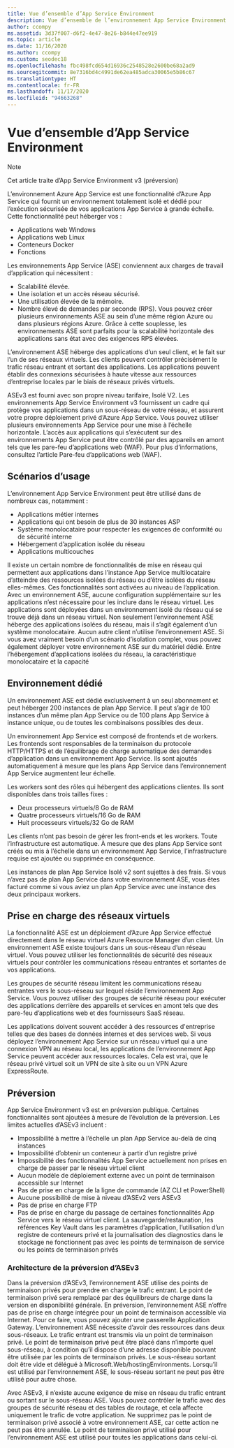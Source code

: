 ```yaml
---
title: Vue d’ensemble d’App Service Environment
description: Vue d’ensemble de l’environnement App Service Environment
author: ccompy
ms.assetid: 3d37f007-d6f2-4e47-8e26-b844e47ee919
ms.topic: article
ms.date: 11/16/2020
ms.author: ccompy
ms.custom: seodec18
ms.openlocfilehash: fbc498fcd654d16936c2548528e2600be68a2ad9
ms.sourcegitcommit: 8e7316bd4c4991de62ea485adca30065e5b86c67
ms.translationtype: HT
ms.contentlocale: fr-FR
ms.lasthandoff: 11/17/2020
ms.locfileid: "94663268"
---
```

# <a name="app-service-environment-overview"></a>Vue d’ensemble d’App Service Environment 

> [!NOTE]
> Cet article traite d’App Service Environment v3 (préversion)
> 

L’environnement Azure App Service est une fonctionnalité d’Azure App Service qui fournit un environnement totalement isolé et dédié pour l’exécution sécurisée de vos applications App Service à grande échelle. Cette fonctionnalité peut héberger vos :

- Applications web Windows
- Applications web Linux
- Conteneurs Docker
- Fonctions

Les environnements App Service (ASE) conviennent aux charges de travail d’application qui nécessitent :

- Scalabilité élevée.
- Une isolation et un accès réseau sécurisé.
- Une utilisation élevée de la mémoire.
- Nombre élevé de demandes par seconde (RPS). Vous pouvez créer plusieurs environnements ASE au sein d’une même région Azure ou dans plusieurs régions Azure. Grâce à cette souplesse, les environnements ASE sont parfaits pour la scalabilité horizontale des applications sans état avec des exigences RPS élevées.

L’environnement ASE héberge des applications d’un seul client, et le fait sur l’un de ses réseaux virtuels. Les clients peuvent contrôler précisément le trafic réseau entrant et sortant des applications. Les applications peuvent établir des connexions sécurisées à haute vitesse aux ressources d’entreprise locales par le biais de réseaux privés virtuels.

ASEv3 est fourni avec son propre niveau tarifaire, Isolé V2.
Les environnements App Service Environment v3 fournissent un cadre qui protège vos applications dans un sous-réseau de votre réseau, et assurent votre propre déploiement privé d’Azure App Service.
Vous pouvez utiliser plusieurs environnements App Service pour une mise à l’échelle horizontale. L’accès aux applications qui s’exécutent sur des environnements App Service peut être contrôlé par des appareils en amont tels que les pare-feu d’applications web (WAF). Pour plus d’informations, consultez l’article Pare-feu d’applications web (WAF).

## <a name="usage-scenarios"></a>Scénarios d’usage

L’environnement App Service Environment peut être utilisé dans de nombreux cas, notamment :

- Applications métier internes
- Applications qui ont besoin de plus de 30 instances ASP
- Système monolocataire pour respecter les exigences de conformité ou de sécurité interne
- Hébergement d’application isolée du réseau
- Applications multicouches

Il existe un certain nombre de fonctionnalités de mise en réseau qui permettent aux applications dans l’instance App Service multilocataire d’atteindre des ressources isolées du réseau ou d’être isolées du réseau elles-mêmes. Ces fonctionnalités sont activées au niveau de l’application.  Avec un environnement ASE, aucune configuration supplémentaire sur les applications n’est nécessaire pour les inclure dans le réseau virtuel. Les applications sont déployées dans un environnement isolé du réseau qui se trouve déjà dans un réseau virtuel. Non seulement l’environnement ASE héberge des applications isolées du réseau, mais il s’agit également d’un système monolocataire. Aucun autre client n’utilise l’environnement ASE. Si vous avez vraiment besoin d’un scénario d’isolation complet, vous pouvez également déployer votre environnement ASE sur du matériel dédié. Entre l’hébergement d’applications isolées du réseau, la caractéristique monolocataire et la capacité 

## <a name="dedicated-environment"></a>Environnement dédié
Un environnement ASE est dédié exclusivement à un seul abonnement et peut héberger 200 instances de plan App Service. Il peut s’agir de 100 instances d’un même plan App Service ou de 100 plans App Service à instance unique, ou de toutes les combinaisons possibles des deux.

Un environnement App Service est composé de frontends et de workers. Les frontends sont responsables de la terminaison du protocole HTTP/HTTPS et de l’équilibrage de charge automatique des demandes d’application dans un environnement App Service. Ils sont ajoutés automatiquement à mesure que les plans App Service dans l’environnement App Service augmentent leur échelle.

Les workers sont des rôles qui hébergent des applications clientes. Ils sont disponibles dans trois tailles fixes :

- Deux processeurs virtuels/8 Go de RAM
- Quatre processeurs virtuels/16 Go de RAM
- Huit processeurs virtuels/32 Go de RAM

Les clients n’ont pas besoin de gérer les front-ends et les workers. Toute l’infrastructure est automatique. À mesure que des plans App Service sont créés ou mis à l’échelle dans un environnement App Service, l’infrastructure requise est ajoutée ou supprimée en conséquence.

Les instances de plan App Service Isolé v2 sont sujettes à des frais. Si vous n’avez pas de plan App Service dans votre environnement ASE, vous êtes facturé comme si vous aviez un plan App Service avec une instance des deux principaux workers.

## <a name="virtual-network-support"></a>Prise en charge des réseaux virtuels
La fonctionnalité ASE est un déploiement d’Azure App Service effectué directement dans le réseau virtuel Azure Resource Manager d’un client. Un environnement ASE existe toujours dans un sous-réseau d’un réseau virtuel. Vous pouvez utiliser les fonctionnalités de sécurité des réseaux virtuels pour contrôler les communications réseau entrantes et sortantes de vos applications.

Les groupes de sécurité réseau limitent les communications réseau entrantes vers le sous-réseau sur lequel réside l’environnement App Service. Vous pouvez utiliser des groupes de sécurité réseau pour exécuter des applications derrière des appareils et services en amont tels que des pare-feu d’applications web et des fournisseurs SaaS réseau.

Les applications doivent souvent accéder à des ressources d'entreprise telles que des bases de données internes et des services web. Si vous déployez l’environnement App Service sur un réseau virtuel qui a une connexion VPN au réseau local, les applications de l’environnement App Service peuvent accéder aux ressources locales. Cela est vrai, que le réseau privé virtuel soit un VPN de site à site ou un VPN Azure ExpressRoute.

## <a name="preview"></a>Préversion
App Service Environment v3 est en préversion publique.  Certaines fonctionnalités sont ajoutées à mesure de l’évolution de la préversion. Les limites actuelles d’ASEv3 incluent :

- Impossibilité à mettre à l’échelle un plan App Service au-delà de cinq instances
- Impossibilité d’obtenir un conteneur à partir d’un registre privé
- Impossibilité des fonctionnalités App Service actuellement non prises en charge de passer par le réseau virtuel client
- Aucun modèle de déploiement externe avec un point de terminaison accessible sur Internet
- Pas de prise en charge de la ligne de commande (AZ CLI et PowerShell)
- Aucune possibilité de mise à niveau d’ASEv2 vers ASEv3
- Pas de prise en charge FTP
- Pas de prise en charge du passage de certaines fonctionnalités App Service vers le réseau virtuel client. La sauvegarde/restauration, les références Key Vault dans les paramètres d’application, l’utilisation d’un registre de conteneurs privé et la journalisation des diagnostics dans le stockage ne fonctionnent pas avec les points de terminaison de service ou les points de terminaison privés
    
### <a name="asev3-preview-architecture"></a>Architecture de la préversion d’ASEv3
Dans la préversion d’ASEv3, l’environnement ASE utilise des points de terminaison privés pour prendre en charge le trafic entrant. Le point de terminaison privé sera remplacé par des équilibreurs de charge dans la version en disponibilité générale. En préversion, l’environnement ASE n’offre pas de prise en charge intégrée pour un point de terminaison accessible via Internet. Pour ce faire, vous pouvez ajouter une passerelle Application Gateway. L’environnement ASE nécessite d’avoir des ressources dans deux sous-réseaux.  Le trafic entrant est transmis via un point de terminaison privé. Le point de terminaison privé peut être placé dans n’importe quel sous-réseau, à condition qu’il dispose d’une adresse disponible pouvant être utilisée par les points de terminaison privés.  Le sous-réseau sortant doit être vide et délégué à Microsoft.Web/hostingEnvironments. Lorsqu’il est utilisé par l’environnement ASE, le sous-réseau sortant ne peut pas être utilisé pour autre chose.

Avec ASEv3, il n’existe aucune exigence de mise en réseau du trafic entrant ou sortant sur le sous-réseau ASE. Vous pouvez contrôler le trafic avec des groupes de sécurité réseau et des tables de routage, et cela affecte uniquement le trafic de votre application. Ne supprimez pas le point de terminaison privé associé à votre environnement ASE, car cette action ne peut pas être annulée. Le point de terminaison privé utilisé pour l’environnement ASE est utilisé pour toutes les applications dans celui-ci. 
